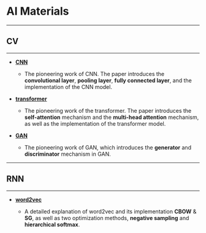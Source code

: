 # AI Materials

----

## CV

----

- [**CNN**](https://arxiv.org/abs/1409.1556)

    - The pioneering work of CNN. The paper introduces the **convolutional layer**, **pooling layer**, **fully connected layer**, and the implementation of the CNN model.

- [**transformer**](https://arxiv.org/abs/1706.03762)

    - The pioneering work of the transformer. The paper introduces the **self-attention** mechanism and the **multi-head attention** mechanism, as well as the implementation of the transformer model.

- [**GAN**](https://arxiv.org/abs/1406.2661)

    - The pioneering work of GAN, which introduces the **generator** and **discriminator** mechanism in GAN.

----

## RNN

----

- [**word2vec**](https://arxiv.org/abs/1411.2738)

    - A detailed explanation of word2vec and its implementation **CBOW** & **SG**, as well as two optimization methods, **negative sampling** and **hierarchical softmax**. 